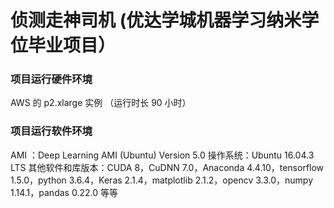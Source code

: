 # 侦测走神司机 (优达学城机器学习纳米学位毕业项目）
### 项目运行硬件环境
AWS 的 p2.xlarge 实例 （运行时长 90 小时）
### 项目运行软件环境
AMI ：Deep Learning AMI (Ubuntu) Version 5.0 
操作系统：Ubuntu 16.04.3 LTS
其他软件和库版本：CUDA 8，CuDNN 7.0，Anaconda 4.4.10，tensorflow 1.5.0，python 3.6.4，Keras 2.1.4，matplotlib 2.1.2，opencv 3.3.0，numpy 1.14.1，pandas 0.22.0 等等

